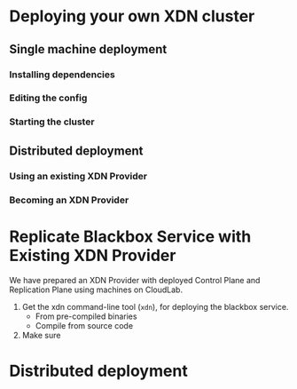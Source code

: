 # Deploying your own XDN cluster

## Single machine deployment
### Installing dependencies

### Editing the config

### Starting the cluster

## Distributed deployment



### Using an existing XDN Provider


### Becoming an XDN Provider

# Replicate Blackbox Service with Existing XDN Provider

We have prepared an XDN Provider with deployed Control Plane and Replication
Plane using machines on CloudLab.

1. Get the xdn command-line tool (`xdn`), for deploying the blackbox service.
    - From pre-compiled binaries
    - Compile from source code
2. Make sure


# Distributed deployment


# 